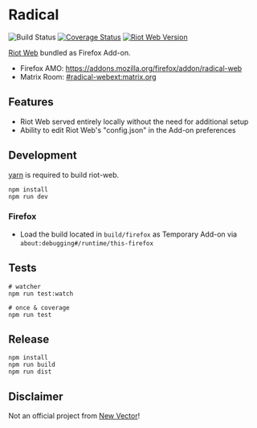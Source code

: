 # Radical

![Build Status](https://github.com/stoically/radical/workflows/build/badge.svg)
[![Coverage Status](https://coveralls.io/repos/github/stoically/radical/badge.svg?branch=master)](https://coveralls.io/github/stoically/radical?branch=master)
[![Riot Web Version](https://img.shields.io/badge/Riot%20Web%20Version-1.5.8-success)](https://github.com/vector-im/riot-web/releases)

[Riot Web](https://github.com/vector-im/riot-web) bundled as Firefox Add-on.

- Firefox AMO: https://addons.mozilla.org/firefox/addon/radical-web
- Matrix Room: [#radical-webext:matrix.org](https://matrix.to/#/#radical-webext:matrix.org)

## Features

- Riot Web served entirely locally without the need for additional setup
- Ability to edit Riot Web's "config.json" in the Add-on preferences

## Development

[yarn](https://yarnpkg.com/) is required to build riot-web.

```shell
npm install
npm run dev
```

### Firefox

- Load the build located in `build/firefox` as Temporary Add-on via
  `about:debugging#/runtime/this-firefox`

## Tests

```shell
# watcher
npm run test:watch

# once & coverage
npm run test
```

## Release

```shell
npm install
npm run build
npm run dist
```

## Disclaimer

Not an official project from [New Vector](https://vector.im/)!
